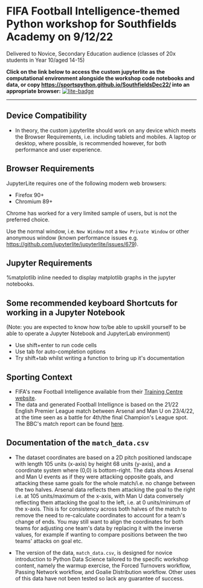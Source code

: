 # FIFA Football Intelligence-themed Python workshop for Southfields Academy on 9/12/22
Delivered to Novice, Secondary Education audience (classes of 20x students in Year 10/aged 14-15)
    
**Click on the link below to access the custom jupyterlite as the computational environment alongside the workshop code notebooks and data, or copy https://sportspython.github.io/SouthfieldsDec22/ into an appropriate browser:**
[![lite-badge](https://jupyterlite.rtfd.io/en/latest/_static/badge.svg)](https://sportspython.github.io/SouthfieldsDec22/)
    
---

## Device Compatibility
* In theory, the custom jupyterlite should work on any device which meets the Browser Requirements, i.e. including tablets and mobiles. A laptop or desktop, where possible, is recommended however, for both performance and user experience.

## Browser Requirements

JupyterLite requires one of the following modern web browsers:

- Firefox 90+
- Chromium 89+

Chrome has worked for a very limited sample of users, but is not the preferred choice.

Use the normal window, i.e. `New Window` not a `New Private Window` or other anonymous window (known performance issues e.g. https://github.com/jupyterlite/jupyterlite/issues/679).

## Jupyter Requirements

%matplotlib inline needed to display matplotlib graphs in the jupyter notebooks.

## Some recommended keyboard Shortcuts for working in a Jupyter Notebook
(Note: you are expected to know how to/be able to upskill yourself to be able to operate a Jupyter Notebook and JupyterLab environment)    
* Use shift+enter to run code cells
* Use tab for auto-completion options
* Try shift+tab whilst writing a function to bring up it's documentation


## Sporting Context
* FIFA's new Football Intelligence available from their [Training Centre website](https://www.fifatrainingcentre.com/en/).
* The data and generated Football Intellignce is based on the 21/22 English Premier League match between Arsenal and Man U on 23/4/22, at the time seen as a battle for 4th/the final Champion's League spot. The BBC's match report can be found [here](https://www.bbc.co.uk/sport/football/61125048).    


## Documentation of the `match_data.csv` 

* The dataset coordinates are based on a 2D pitch positioned landscape with length 105 units (x-axis) by height 68 units (y-axis), and a coordinate system where (0,0) is bottom-right. The data shows Arsenal and Man U events as if they were attacking opposite goals, and attacking these same goals for the whole match/i.e. no change between the two halves. Arsenal data reflects them attacking the goal to the right i.e. at 105 units/maximum of the x-axis, with Man U data conversely reflecting them attacking the goal to the left, i.e. at 0 units/minimum of the x-axis. This is for consistency across both halves of the match to remove the need to re-calculate coordinates to account for a team's change of ends. You may still want to align the coordinates for both teams for adjusting one team's data by replacing it with the inverse values, for example if wanting to compare positions between the two teams' attacks on goal etc.

* The version of the data, `match_data.csv`, is designed for novice introduction to Python Data Science tailored to the specific workshop content, namely the warmup exercise, the Forced Turnovers workflow, Passing Network workflow, and Goalie Distribution workflow. Other uses of this data have not been tested so lack any guarantee of success.
